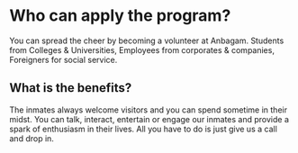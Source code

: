 # Who can apply the program?

You can spread the cheer by becoming a volunteer at Anbagam. Students from Colleges & Universities, Employees from corporates & companies, Foreigners for social service.

</section><section>

# What is the benefits?

The inmates always welcome visitors and you can spend sometime in their midst. You can talk, interact, entertain or engage our inmates and provide a spark of enthusiasm in their lives. All you have to do is just give us a call and drop in.


